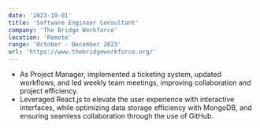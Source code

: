 ```yaml
---
date: '2023-10-01'
title: 'Software Engineer Consultant'
company: 'The Bridge Workforce'
location: 'Remote'
range: 'October - December 2023'
url: 'https://www.thebridgeworkforce.org/'
---
```


- As Project Manager, implemented a ticketing system, updated workflows, and led weekly team meetings, improving collaboration and project efficiency.
- Leveraged React.js to elevate the user experience with interactive interfaces, while optimizing data storage efficiency with MongoDB, and ensuring seamless collaboration through the use of GitHub.
